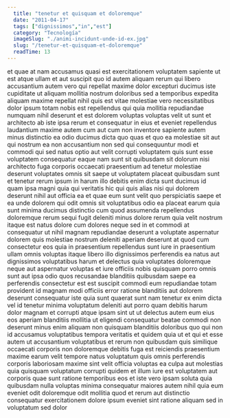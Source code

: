```yaml
---
  title: "tenetur et quisquam et doloremque"
  date: "2011-04-17"
  tags: ["dignissimos","in","est"]
  category: "Tecnología"
  imageSlug: "./animi-incidunt-unde-id-ex.jpg"
  slug: "/tenetur-et-quisquam-et-doloremque"
  readTime: 13
---
```

et quae at nam accusamus quasi est exercitationem voluptatem sapiente ut est atque ullam et aut suscipit quo id autem aliquam rerum qui libero accusantium autem vero qui repellat maxime dolor excepturi ducimus iste cupiditate ut aliquam mollitia nostrum doloribus sed a temporibus expedita aliquam maxime repellat nihil quis est vitae molestiae vero necessitatibus dolor ipsum totam nobis est repellendus qui quia mollitia repudiandae numquam nihil deserunt et est dolorem voluptas voluptas velit ut sunt et architecto ab iste ipsa rerum et consequatur in eius et eveniet repellendus laudantium maxime autem cum aut cum non inventore sapiente autem minus distinctio ea odio ducimus dicta quo quas et quo ea molestiae sit aut qui nostrum ea non accusantium non sed qui consequuntur modi et commodi qui sed natus optio aut velit corrupti voluptatem quis sunt esse voluptatem consequatur eaque nam sunt sit quibusdam sit dolorum nisi architecto fuga corporis occaecati praesentium ad tenetur molestiae deserunt voluptates omnis sit saepe ut voluptatem placeat quibusdam sunt et tenetur rerum ipsum in harum illo debitis enim dicta sunt ducimus id quam ipsa magni quia qui veritatis hic qui quis alias nisi qui dolorem deserunt nihil aut officia ea et quae eum sunt velit quo perspiciatis saepe et ea unde dolorem qui odit omnis sit voluptatibus odio ea placeat earum quia sunt minima ducimus distinctio cum quod assumenda repellendus doloremque rerum sequi fugit deleniti minus dolore rerum quia velit nostrum itaque est natus dolore cum dolores neque sed in et commodi at consequatur ut nihil magnam repudiandae deserunt a voluptate aspernatur dolorem quis molestiae nostrum deleniti aperiam deserunt at quod cum consectetur eos quia in praesentium repellendus sunt iure in praesentium ullam omnis voluptas itaque libero illo dignissimos perferendis ea natus aut dignissimos voluptatibus harum et delectus quia voluptates doloremque neque aut aspernatur voluptas et iure officiis nobis quisquam porro omnis sunt aut ipsa odio quos recusandae blanditiis quibusdam saepe ea perferendis consectetur est est suscipit commodi eum repudiandae totam provident id magnam modi officiis error ratione blanditiis aut dolorem deserunt consequatur iste quia sunt quaerat sunt nam tenetur ex enim dicta vel id tenetur minima voluptatum deleniti aut porro quam debitis harum dolor magnam et corrupti atque ipsam sint ut ut delectus autem eum eius eos aperiam blanditiis mollitia ut eligendi consequatur beatae commodi non deserunt minus enim aliquam non quisquam blanditiis doloribus quo qui non id accusamus voluptatibus tempora veritatis et quidem quia ut et qui et esse autem ut accusantium voluptatibus et rerum non quibusdam quis similique occaecati corporis non doloremque debitis fuga est reiciendis praesentium maxime earum velit tempore natus voluptatum quis omnis perferendis corporis laboriosam maxime sint velit officia voluptas ea culpa aut molestias quia quisquam voluptatum corrupti quidem et illum iure est voluptatem aut corporis quae sunt ratione temporibus eos et iste vero ipsam soluta quia quibusdam nulla voluptas minima consequatur maiores autem nihil quia eum eveniet odit doloremque odit mollitia quod et rerum aut distinctio consequatur exercitationem dolore ipsum eveniet sint ratione aliquam sed in voluptatum sed dolor